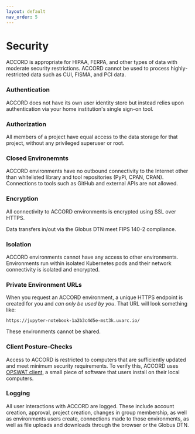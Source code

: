```yaml
---
layout: default
nav_order: 5
---
```


# Security

ACCORD is appropriate for HIPAA, FERPA, and other types of data with moderate security restrictions. ACCORD cannot be used to process highly-restricted data such as CUI, FISMA, and PCI data.

### Authentication

ACCORD does not have its own user identity store but instead relies upon authentication via your home institution's single sign-on tool.

### Authorization

All members of a project have equal access to the data storage for that project, without any privileged superuser or root. 

### Closed Environemnts

ACCORD environments have no outbound connectivity to the Internet other than whitelisted library and tool 
repositories (PyPi, CPAN, CRAN). Connections to tools such as GitHub and external APIs are not allowed.

### Encryption

All connectivity to ACCORD environments is encrypted using SSL over HTTPS. 

Data transfers in/out via the Globus DTN meet FIPS 140-2 compliance.

### Isolation

ACCORD environments cannot have any access to other environments. Environments run within isolated Kubernetes pods and their
network connectivity is isolated and encrypted.

### Private Environment URLs

When you request an ACCORD environment, a unique HTTPS endpoint is created for you and 
*can only be used by you*. That URL will look something like:

    https://jupyter-notebook-1a2b3c4d5e-mst3k.uvarc.io/

These environments cannot be shared.

### Client Posture-Checks

Access to ACCORD is restricted to computers that are sufficiently
updated and meet minimum security requirements. To verify this, ACCORD uses [OPSWAT client](https://www.opswat.com/), a small piece of software that users install on their local computers. 

### Logging

All user interactions with ACCORD are logged. These include account creation, approval, project creation, changes
in group membership, as well as environments users create, connections made to those environments, as well as
file uploads and downloads through the browser or the Globus DTN.
